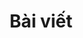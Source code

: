 ---
layout: home
title: Bài viết
category: Baiviet
# pagination: 
#   enabled: true
#   category: Baiviet
---